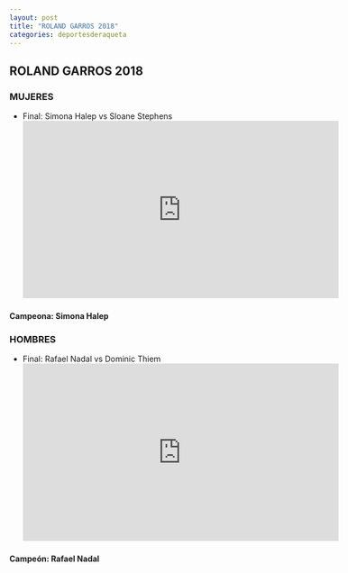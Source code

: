 ```yaml
---
layout: post
title: "ROLAND GARROS 2018"
categories: deportesderaqueta
---
```


## ROLAND GARROS 2018

### MUJERES

- Final: Simona Halep vs Sloane Stephens <iframe width="560" height="315" src="https://www.youtube.com/embed/VBc_XRYzZy4" frameborder="0" allow="accelerometer; autoplay; encrypted-media; gyroscope; picture-in-picture" allowfullscreen></iframe>

#### Campeona: Simona Halep

### HOMBRES

- Final: Rafael Nadal vs Dominic Thiem <iframe width="560" height="315" src="https://www.youtube.com/embed/ug17CLG3gzw" frameborder="0" allow="accelerometer; autoplay; encrypted-media; gyroscope; picture-in-picture" allowfullscreen></iframe>

#### Campeón: Rafael Nadal
